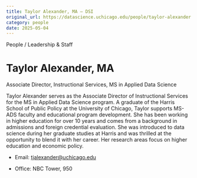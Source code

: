 ```yaml
---
title: Taylor Alexander, MA – DSI
original_url: https://datascience.uchicago.edu/people/taylor-alexander
category: people
date: 2025-05-04
---
```


People / Leadership & Staff

# Taylor Alexander, MA

Associate Director, Instructional Services, MS in Applied Data Science

Taylor Alexander serves as the Associate Director of Instructional Services for the MS in Applied Data Science program. A graduate of the Harris School of Public Policy at the University of Chicago, Taylor supports MS-ADS faculty and educational program development. She has been working in higher education for over 10 years and comes from a background in admissions and foreign credential evaluation. She was introduced to data science during her graduate studies at Harris and was thrilled at the opportunity to blend it with her career. Her research areas focus on higher education and economic policy.

* Email: tjalexander@uchicago.edu

* Office: NBC Tower, 950